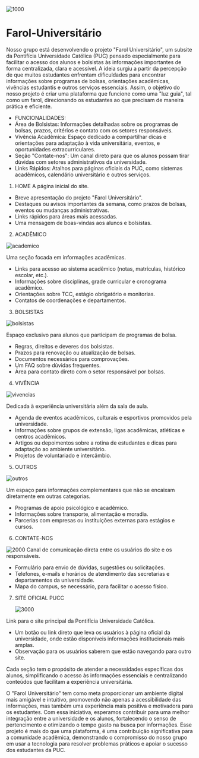 ![1000](https://github.com/user-attachments/assets/465688c6-7949-4bae-9c85-6462958ab9a7)
# Farol-Universitário
Nosso grupo está desenvolvendo o projeto "Farol Universitário", um subsite da Pontifícia Universidade Católica (PUC) pensado especialmente para facilitar o acesso dos alunos e bolsistas às informações importantes de forma centralizada, clara e acessível.
A ideia surgiu a partir da percepção de que muitos estudantes enfrentam dificuldades para encontrar informações sobre programas de bolsas, orientações acadêmicas, vivências estudantis e outros serviços essenciais. Assim, o objetivo do nosso projeto é criar uma plataforma que funcione como uma "luz guia", tal como um farol, direcionando os estudantes ao que precisam de maneira prática e eficiente.

- FUNCIONALIDADES:
- Área de Bolsistas: Informações detalhadas sobre os programas de bolsas, prazos, critérios e contato com os setores responsáveis.
- Vivência Acadêmica: Espaço dedicado a compartilhar dicas e orientações para adaptação à vida universitária, eventos, e oportunidades extracurriculares.
- Seção "Contate-nos": Um canal direto para que os alunos possam tirar dúvidas com setores administrativos da universidade.
- Links Rápidos: Atalhos para páginas oficiais da PUC, como sistemas acadêmicos, calendário universitário e outros serviços.

1. HOME
A página inicial do site.

- Breve apresentação do projeto "Farol Universitário".
- Destaques ou avisos importantes da semana, como prazos de bolsas, eventos ou mudanças administrativas.
- Links rápidos para áreas mais acessadas.
- Uma mensagem de boas-vindas aos alunos e bolsistas.

2. ACADÊMICO
   
![academico](https://github.com/user-attachments/assets/8a90d90d-564e-4983-be73-8749143b66da)

Uma seção focada em informações acadêmicas.

- Links para acesso ao sistema acadêmico (notas, matrículas, histórico escolar, etc.).
- Informações sobre disciplinas, grade curricular e cronograma acadêmico.
- Orientações sobre TCC, estágio obrigatório e monitorias.
- Contatos de coordenações e departamentos.

3. BOLSISTAS

![bolsistas](https://github.com/user-attachments/assets/879fa8d4-2b3b-4563-921d-405e1a966813)

Espaço exclusivo para alunos que participam de programas de bolsa.

- Regras, direitos e deveres dos bolsistas.
- Prazos para renovação ou atualização de bolsas.
- Documentos necessários para comprovações.
- Um FAQ sobre dúvidas frequentes.
- Área para contato direto com o setor responsável por bolsas.

4. VIVÊNCIA

![vivencias](https://github.com/user-attachments/assets/ed615f32-68c6-4691-8fff-d862a02c6ff2)

Dedicada à experiência universitária além da sala de aula.

- Agenda de eventos acadêmicos, culturais e esportivos promovidos pela universidade.
- Informações sobre grupos de extensão, ligas acadêmicas, atléticas e centros acadêmicos.
- Artigos ou depoimentos sobre a rotina de estudantes e dicas para adaptação ao ambiente universitário.
- Projetos de voluntariado e intercâmbio.

5. OUTROS

![outros](https://github.com/user-attachments/assets/35072ad6-1d57-47c4-a9f6-bc374e956f69)

Um espaço para informações complementares que não se encaixam diretamente em outras categorias.

- Programas de apoio psicológico e acadêmico.
- Informações sobre transporte, alimentação e moradia.
- Parcerias com empresas ou instituições externas para estágios e cursos.

6. CONTATE-NOS

![2000](https://github.com/user-attachments/assets/0c4aef40-f515-4ac2-a04a-1b5ce0d83d51)
Canal de comunicação direta entre os usuários do site e os responsáveis.

- Formulário para envio de dúvidas, sugestões ou solicitações.
- Telefones, e-mails e horários de atendimento das secretarias e departamentos da universidade.
- Mapa do campus, se necessário, para facilitar o acesso físico.

7. SITE OFICIAL PUCC

   ![3000](https://github.com/user-attachments/assets/8166fae5-2bf2-4e9d-a5bd-789688ed8ff2)

Link para o site principal da Pontifícia Universidade Católica.

- Um botão ou link direto que leva os usuários à página oficial da universidade, onde estão disponíveis informações institucionais mais amplas.
- Observação para os usuários saberem que estão navegando para outro site.
  
Cada seção tem o propósito de atender a necessidades específicas dos alunos, simplificando o acesso às informações essenciais e centralizando conteúdos que facilitam a experiência universitária. 
  
O "Farol Universitário" tem como meta proporcionar um ambiente digital mais amigável e intuitivo, promovendo não apenas a acessibilidade das informações, mas também uma experiência mais positiva e motivadora para os estudantes. Com essa iniciativa, esperamos contribuir para uma melhor integração entre a universidade e os alunos, fortalecendo o senso de pertencimento e otimizando o tempo gasto na busca por informações.
Esse projeto é mais do que uma plataforma, é uma contribuição significativa para a comunidade acadêmica, demonstrando o compromisso do nosso grupo em usar a tecnologia para resolver problemas práticos e apoiar o sucesso dos estudantes da PUC. 


        
